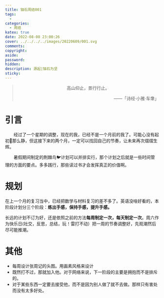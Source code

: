 ```yaml
---
title: 铀石周结001
tags:
  - 
categories:
  - 周结
katex: true
date: 2022-08-08 23:00:26
cover: ../../../../images/20220609/001.svg
comments:
copyright:
aside:
password:
hidden:
description: 源起|铀石为坚
sticky:
---
```


> <center>高山仰止，景行行止。</center>
> <p align="right">——「诗经·小雅·车舝」</p>

# 引言

　　经过了一个星期的调整，现在的我，已经不是一个月前的我了。可能心没有起初🌅那么静，但这接下来的两个月，一定可以找回自己的节奏，让未来再次熠熠生辉。

　　暑假期间制定的荆棘鸟🐦计划可以并排实行，那个计划之后就是一些时间管理的方面的要点。多多践行，那些读过书才会发挥真正的价值啊。

# 规划

在上一个月的复习当中，已经把数学与材料复习的差不多了。英语没啥好看的，本阶段计划分三个阶段：**练出手感，保持手感，提升手感。**

长远的计划不订为好，还是依照之前的方法**每周制定一次，每天制定一次**。周六作为快乐日(社交，反思，总结，玩！雷打不动）把一周的节奏调整好，先观潮然后尽可能推潮。



# 其他

* 每周设计张周记的头图。用画素风格来设计
* 既然打不过，那就加入他。对于网络来说，下一阶段的主要是拥抱而不是排斥的。
* 对于某些东西一定要去接受他，而不是因为别人做了就不去做。那样只有害处而没有太多好处。





